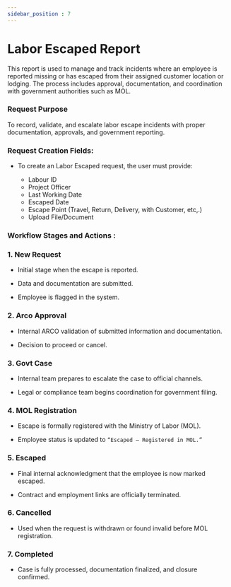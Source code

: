 ```yaml
---
sidebar_position : 7
---
```


# Labor Escaped Report

This report is used to manage and track incidents where an employee is reported missing or has escaped from their assigned customer location or lodging. The process includes approval, documentation, and coordination with government authorities such as MOL.

### Request Purpose

To record, validate, and escalate labor escape incidents with proper documentation, approvals, and government reporting.

### Request Creation Fields:

  - To create an Labor Escaped request, the user must provide:

    - Labour ID
    - Project Officer
    - Last Working Date
    - Escaped Date
    - Escape Point (Travel, Return, Delivery, with Customer, etc,.)
    - Upload File/Document

### Workflow Stages and Actions :

### 1. New Request

  - Initial stage when the escape is reported.

  - Data and documentation are submitted.

  - Employee is flagged in the system.

### 2. Arco Approval

  - Internal ARCO validation of submitted information and documentation.

  - Decision to proceed or cancel.

### 3. Govt Case

  - Internal team prepares to escalate the case to official channels.

  - Legal or compliance team begins coordination for government filing.

### 4. MOL Registration

  - Escape is formally registered with the Ministry of Labor (MOL).

  - Employee status is updated to `“Escaped – Registered in MOL.”`

### 5. Escaped

  - Final internal acknowledgment that the employee is now marked escaped.

  - Contract and employment links are officially terminated.

### 6. Cancelled

  - Used when the request is withdrawn or found invalid before MOL registration.

### 7. Completed

  - Case is fully processed, documentation finalized, and closure confirmed.